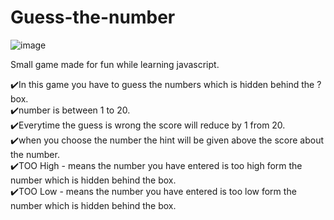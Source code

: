 # Guess-the-number
![image](https://user-images.githubusercontent.com/69755312/191906713-8c6b2bbf-4fbb-4e96-867e-b2760d876c00.png)

Small game made for fun while learning javascript.

✔️In this game you have to guess the numbers which is hidden behind the ? box. </br>
✔️number is between 1 to 20.</br>
✔️Everytime the guess is wrong the score will reduce by 1 from 20.</br>
✔️when you choose the number the hint will be given above the score about the number.</br>
✔️TOO High - means the number you have entered is too high form the number which is hidden behind the box.</br>
✔️TOO Low - means the number you have entered is too low form the number which is hidden behind the box.</br>
